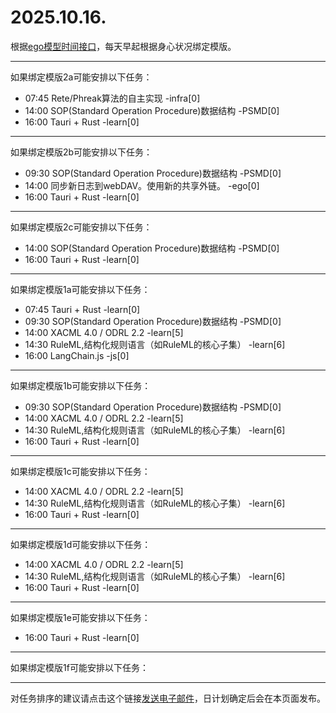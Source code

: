 # 2025.10.16.

根据[ego模型时间接口](https://gitee.com/hyg/blog/blob/master/timeflow.md)，每天早起根据身心状况绑定模版。

---
如果绑定模版2a可能安排以下任务：

- 07:45	Rete/Phreak算法的自主实现 -infra[0]
- 14:00	SOP(Standard Operation Procedure)数据结构 -PSMD[0]
- 16:00	Tauri + Rust -learn[0]

---
如果绑定模版2b可能安排以下任务：

- 09:30	SOP(Standard Operation Procedure)数据结构 -PSMD[0]
- 14:00	同步新日志到webDAV。使用新的共享外链。 -ego[0]
- 16:00	Tauri + Rust -learn[0]

---
如果绑定模版2c可能安排以下任务：

- 14:00	SOP(Standard Operation Procedure)数据结构 -PSMD[0]
- 16:00	Tauri + Rust -learn[0]

---
如果绑定模版1a可能安排以下任务：

- 07:45	Tauri + Rust -learn[0]
- 09:30	SOP(Standard Operation Procedure)数据结构 -PSMD[0]
- 14:00	XACML 4.0 / ODRL 2.2 -learn[5]
- 14:30	RuleML,结构化规则语言（如RuleML的核心子集） -learn[6]
- 16:00	LangChain.js -js[0]

---
如果绑定模版1b可能安排以下任务：

- 09:30	SOP(Standard Operation Procedure)数据结构 -PSMD[0]
- 14:00	XACML 4.0 / ODRL 2.2 -learn[5]
- 14:30	RuleML,结构化规则语言（如RuleML的核心子集） -learn[6]
- 16:00	Tauri + Rust -learn[0]

---
如果绑定模版1c可能安排以下任务：

- 14:00	XACML 4.0 / ODRL 2.2 -learn[5]
- 14:30	RuleML,结构化规则语言（如RuleML的核心子集） -learn[6]
- 16:00	Tauri + Rust -learn[0]

---
如果绑定模版1d可能安排以下任务：

- 14:00	XACML 4.0 / ODRL 2.2 -learn[5]
- 14:30	RuleML,结构化规则语言（如RuleML的核心子集） -learn[6]
- 16:00	Tauri + Rust -learn[0]

---
如果绑定模版1e可能安排以下任务：

- 16:00	Tauri + Rust -learn[0]

---
如果绑定模版1f可能安排以下任务：


---
对任务排序的建议请点击这个链接<a href="mailto:huangyg@mars22.com?subject=关于2025.10.16.任务排序的建议&body=date: 2025.10.16.%0D%0Afile: ../../blog/release/time/d.20251016.md%0D%0A---请勿修改邮件主题及以上内容---%0D%0A">发送电子邮件</a>，日计划确定后会在本页面发布。